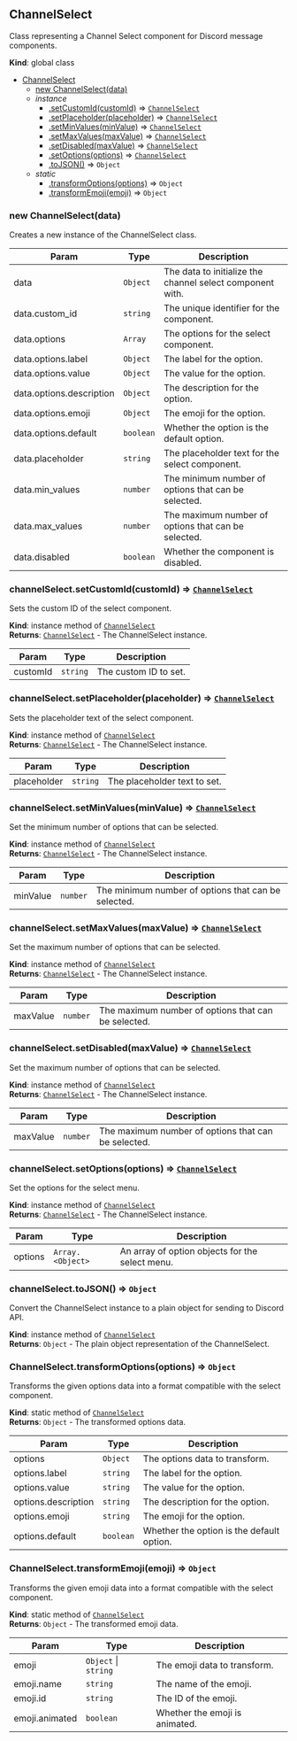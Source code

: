 <a name="ChannelSelect"></a>

## ChannelSelect
Class representing a Channel Select component for Discord message components.

**Kind**: global class  

* [ChannelSelect](#ChannelSelect)
    * [new ChannelSelect(data)](#new_ChannelSelect_new)
    * _instance_
        * [.setCustomId(customId)](#ChannelSelect+setCustomId) ⇒ [<code>ChannelSelect</code>](#ChannelSelect)
        * [.setPlaceholder(placeholder)](#ChannelSelect+setPlaceholder) ⇒ [<code>ChannelSelect</code>](#ChannelSelect)
        * [.setMinValues(minValue)](#ChannelSelect+setMinValues) ⇒ [<code>ChannelSelect</code>](#ChannelSelect)
        * [.setMaxValues(maxValue)](#ChannelSelect+setMaxValues) ⇒ [<code>ChannelSelect</code>](#ChannelSelect)
        * [.setDisabled(maxValue)](#ChannelSelect+setDisabled) ⇒ [<code>ChannelSelect</code>](#ChannelSelect)
        * [.setOptions(options)](#ChannelSelect+setOptions) ⇒ [<code>ChannelSelect</code>](#ChannelSelect)
        * [.toJSON()](#ChannelSelect+toJSON) ⇒ <code>Object</code>
    * _static_
        * [.transformOptions(options)](#ChannelSelect.transformOptions) ⇒ <code>Object</code>
        * [.transformEmoji(emoji)](#ChannelSelect.transformEmoji) ⇒ <code>Object</code>

<a name="new_ChannelSelect_new"></a>

### new ChannelSelect(data)
Creates a new instance of the ChannelSelect class.


| Param | Type | Description |
| --- | --- | --- |
| data | <code>Object</code> | The data to initialize the channel select component with. |
| data.custom_id | <code>string</code> | The unique identifier for the component. |
| data.options | <code>Array</code> | The options for the select component. |
| data.options.label | <code>Object</code> | The label for the option. |
| data.options.value | <code>Object</code> | The value for the option. |
| data.options.description | <code>Object</code> | The description for the option. |
| data.options.emoji | <code>Object</code> | The emoji for the option. |
| data.options.default | <code>boolean</code> | Whether the option is the default option. |
| data.placeholder | <code>string</code> | The placeholder text for the select component. |
| data.min_values | <code>number</code> | The minimum number of options that can be selected. |
| data.max_values | <code>number</code> | The maximum number of options that can be selected. |
| data.disabled | <code>boolean</code> | Whether the component is disabled. |

<a name="ChannelSelect+setCustomId"></a>

### channelSelect.setCustomId(customId) ⇒ [<code>ChannelSelect</code>](#ChannelSelect)
Sets the custom ID of the select component.

**Kind**: instance method of [<code>ChannelSelect</code>](#ChannelSelect)  
**Returns**: [<code>ChannelSelect</code>](#ChannelSelect) - The ChannelSelect instance.  

| Param | Type | Description |
| --- | --- | --- |
| customId | <code>string</code> | The custom ID to set. |

<a name="ChannelSelect+setPlaceholder"></a>

### channelSelect.setPlaceholder(placeholder) ⇒ [<code>ChannelSelect</code>](#ChannelSelect)
Sets the placeholder text of the select component.

**Kind**: instance method of [<code>ChannelSelect</code>](#ChannelSelect)  
**Returns**: [<code>ChannelSelect</code>](#ChannelSelect) - The ChannelSelect instance.  

| Param | Type | Description |
| --- | --- | --- |
| placeholder | <code>string</code> | The placeholder text to set. |

<a name="ChannelSelect+setMinValues"></a>

### channelSelect.setMinValues(minValue) ⇒ [<code>ChannelSelect</code>](#ChannelSelect)
Set the minimum number of options that can be selected.

**Kind**: instance method of [<code>ChannelSelect</code>](#ChannelSelect)  
**Returns**: [<code>ChannelSelect</code>](#ChannelSelect) - The ChannelSelect instance.  

| Param | Type | Description |
| --- | --- | --- |
| minValue | <code>number</code> | The minimum number of options that can be selected. |

<a name="ChannelSelect+setMaxValues"></a>

### channelSelect.setMaxValues(maxValue) ⇒ [<code>ChannelSelect</code>](#ChannelSelect)
Set the maximum number of options that can be selected.

**Kind**: instance method of [<code>ChannelSelect</code>](#ChannelSelect)  
**Returns**: [<code>ChannelSelect</code>](#ChannelSelect) - The ChannelSelect instance.  

| Param | Type | Description |
| --- | --- | --- |
| maxValue | <code>number</code> | The maximum number of options that can be selected. |

<a name="ChannelSelect+setDisabled"></a>

### channelSelect.setDisabled(maxValue) ⇒ [<code>ChannelSelect</code>](#ChannelSelect)
Set the maximum number of options that can be selected.

**Kind**: instance method of [<code>ChannelSelect</code>](#ChannelSelect)  
**Returns**: [<code>ChannelSelect</code>](#ChannelSelect) - The ChannelSelect instance.  

| Param | Type | Description |
| --- | --- | --- |
| maxValue | <code>number</code> | The maximum number of options that can be selected. |

<a name="ChannelSelect+setOptions"></a>

### channelSelect.setOptions(options) ⇒ [<code>ChannelSelect</code>](#ChannelSelect)
Set the options for the select menu.

**Kind**: instance method of [<code>ChannelSelect</code>](#ChannelSelect)  
**Returns**: [<code>ChannelSelect</code>](#ChannelSelect) - The ChannelSelect instance.  

| Param | Type | Description |
| --- | --- | --- |
| options | <code>Array.&lt;Object&gt;</code> | An array of option objects for the select menu. |

<a name="ChannelSelect+toJSON"></a>

### channelSelect.toJSON() ⇒ <code>Object</code>
Convert the ChannelSelect instance to a plain object for sending to Discord API.

**Kind**: instance method of [<code>ChannelSelect</code>](#ChannelSelect)  
**Returns**: <code>Object</code> - The plain object representation of the ChannelSelect.  
<a name="ChannelSelect.transformOptions"></a>

### ChannelSelect.transformOptions(options) ⇒ <code>Object</code>
Transforms the given options data into a format compatible with the select component.

**Kind**: static method of [<code>ChannelSelect</code>](#ChannelSelect)  
**Returns**: <code>Object</code> - The transformed options data.  

| Param | Type | Description |
| --- | --- | --- |
| options | <code>Object</code> | The options data to transform. |
| options.label | <code>string</code> | The label for the option. |
| options.value | <code>string</code> | The value for the option. |
| options.description | <code>string</code> | The description for the option. |
| options.emoji | <code>string</code> | The emoji for the option. |
| options.default | <code>boolean</code> | Whether the option is the default option. |

<a name="ChannelSelect.transformEmoji"></a>

### ChannelSelect.transformEmoji(emoji) ⇒ <code>Object</code>
Transforms the given emoji data into a format compatible with the select component.

**Kind**: static method of [<code>ChannelSelect</code>](#ChannelSelect)  
**Returns**: <code>Object</code> - The transformed emoji data.  

| Param | Type | Description |
| --- | --- | --- |
| emoji | <code>Object</code> \| <code>string</code> | The emoji data to transform. |
| emoji.name | <code>string</code> | The name of the emoji. |
| emoji.id | <code>string</code> | The ID of the emoji. |
| emoji.animated | <code>boolean</code> | Whether the emoji is animated. |

